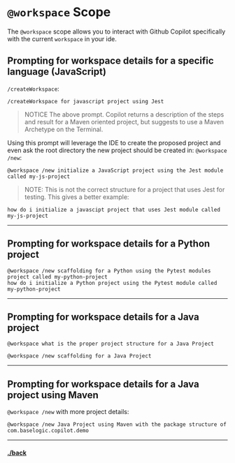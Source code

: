# `@workspace` Scope
The `@workspace` scope allows you to interact with Github Copilot specifically with the current `workspace` in your ide.



## Prompting for workspace details for a specific language (JavaScript)
`/createWorkspace`:

```text
/createWorkspace for javascript project using Jest
```

> NOTICE The above prompt. Copilot returns a description of the steps and result for a Maven oriented project, but suggests to use a Maven Archetype on the Terminal.

Using this prompt will leverage the IDE to create the proposed project and even ask the root directory the new project should be created in:
`@workspace /new`:
```text
@workspace /new initialize a JavaScript project using the Jest module called my-js-project
```
> NOTE: This is not the correct structure for a project that uses Jest for testing. This gives a better example:
```t
how do i initialize a javascipt project that uses Jest module called my-js-project
```

---
## Prompting for workspace details for a Python project
```text
@workspace /new scaffolding for a Python using the Pytest modules project called my-python-project
how do i initialize a Python project using the Pytest module called my-python-project
```

---

## Prompting for workspace details for a Java project 
```text
@workspace what is the proper project structure for a Java Project
```
```text
@workspace /new scaffolding for a Java Project
```
---

## Prompting for workspace details for a Java project using Maven
`@workspace /new` with more project details:
```text
@workspace /new Java Project using Maven with the package structure of com.baselogic.copilot.demo
```





---

#### [./back](./README.md)
